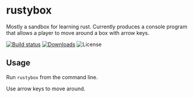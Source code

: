 # rustybox
Mostly a sandbox for learning rust. Currently produces a console program that allows a player to move around a box with arrow keys.

[![Build status](https://img.shields.io/github/workflow/status/pbellchambers/rustybox/CI/main)](https://github.com/pbellchambers/rustybox/actions)
[![Downloads](https://img.shields.io/github/downloads/pbellchambers/rustybox/total)](https://github.com/pbellchambers/rustybox/releases)
![License](https://img.shields.io/github/license/pbellchambers/rustybox?color=blue)


## Usage
Run `rustybox` from the command line.

Use arrow keys to move around.
